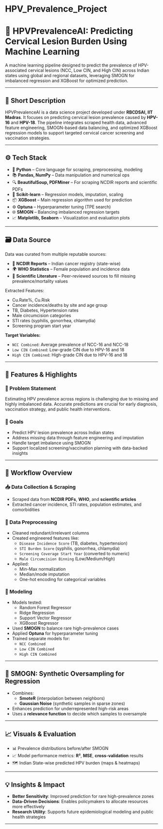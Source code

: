 # HPV_Prevalence_Project
# 🧬 HPVPrevalenceAI: Predicting Cervical Lesion Burden Using Machine Learning

A machine learning pipeline designed to predict the prevalence of HPV-associated cervical lesions (NCC, Low CIN, and High CIN) across Indian states using global and regional datasets, leveraging SMOGN for imbalanced regression and XGBoost for optimized prediction.

---

## 📌 Short Description

HPVPrevalenceAI is a data science project developed under **RBCDSAI, IIT Madras**. It focuses on predicting cervical lesion prevalence caused by **HPV-16** and **HPV-18**. The pipeline integrates scraped health data, advanced feature engineering, SMOGN-based data balancing, and optimized XGBoost regression models to support targeted cervical cancer screening and vaccination strategies.

---

## ⚙️ Tech Stack

- 🐍 **Python** – Core language for scraping, preprocessing, modeling  
- 📚 **Pandas, NumPy** – Data manipulation and numerical ops  
- 🔍 **BeautifulSoup, PDFMiner** – For scraping NCDIR reports and scientific PDFs  
- 🧹 **Scikit-learn** – Regression models, imputation, scaling  
- 📦 **XGBoost** – Main regression algorithm used for prediction  
- ⚙️ **Optuna** – Hyperparameter tuning (TPE search)  
- 🌐 **SMOGN** – Balancing imbalanced regression targets  
- 📈 **Matplotlib, Seaborn** – Visualization and evaluation plots

---

## 🗃️ Data Source

Data was curated from multiple reputable sources:

- 📑 **NCDIR Reports** – Indian cancer registry (state-wise)  
- 🌍 **WHO Statistics** – Female population and incidence data  
- 📖 **Scientific Literature** – Peer-reviewed sources to fill missing prevalence/mortality values  

Extracted Features:
- Cu.Rate%, Cu.Risk  
- Cancer incidence/deaths by site and age group  
- TB, Diabetes, Hypertension rates  
- Male circumcision categories  
- STI rates (syphilis, gonorrhea, chlamydia)  
- Screening program start year  

**Target Variables:**
- `NCC Combined`: Average prevalence of NCC-16 and NCC-18  
- `Low CIN Combined`: Low-grade CIN due to HPV-16 and 18  
- `High CIN Combined`: High-grade CIN due to HPV-16 and 18

---

## 🌟 Features & Highlights

### 🚨 Problem Statement

Estimating HPV prevalence across regions is challenging due to missing and highly imbalanced data. Accurate predictions are crucial for early diagnosis, vaccination strategy, and public health interventions.

### 🎯 Goals

- Predict HPV lesion prevalence across Indian states  
- Address missing data through feature engineering and imputation  
- Handle target imbalance using SMOGN  
- Support localized screening/vaccination planning with data-backed insights

---

## 🔁 Workflow Overview

### 📥 Data Collection & Scraping

- Scraped data from **NCDIR PDFs**, **WHO**, and **scientific articles**
- Extracted cancer incidence, STI rates, population estimates, and comorbidities

### 🧼 Data Preprocessing

- Cleaned redundant/irrelevant columns  
- Created engineered features like:
  - `Disease Incidence Score` (TB, diabetes, hypertension)
  - `STI Burden Score` (syphilis, gonorrhea, chlamydia)
  - `Screening Coverage Start Year` (converted to numeric)
  - `Male Circumcision Binning` (Low/Medium/High)
- Applied:
  - Min-Max normalization
  - Median/mode imputation
  - One-hot encoding for categorical variables

### 🤖 Modeling

- Models tested:
  - Random Forest Regressor  
  - Ridge Regression  
  - Support Vector Regressor  
  - XGBoost Regressor  
- Used **SMOGN** to balance rare high-prevalence cases  
- Applied **Optuna** for hyperparameter tuning  
- Trained separate models for:
  - `NCC Combined`
  - `Low CIN Combined`
  - `High CIN Combined`

---

## 🧪 SMOGN: Synthetic Oversampling for Regression

- Combines:
  - **SmoteR** (interpolation between neighbors)
  - **Gaussian Noise** (synthetic samples in sparse zones)
- Enhances prediction for underrepresented high-risk areas
- Uses a **relevance function** to decide which samples to oversample

---

## 📈 Visuals & Evaluation

- 📊 Prevalence distributions before/after SMOGN  
- 📈 Model performance metrics: **R²**, **MSE**, **cross-validation** results  
- 🗺️ Indian State-wise predicted HPV burden (maps & heatmaps)  

---

## 💡 Insights & Impact

- **Better Sensitivity**: Improved prediction for rare high-prevalence zones  
- **Data-Driven Decisions**: Enables policymakers to allocate resources more effectively  
- **Research Utility**: Supports future epidemiological modeling and public health strategies

---



